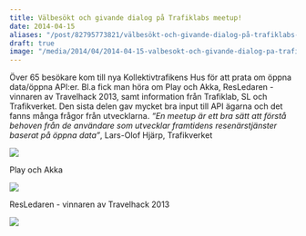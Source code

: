 ```yaml
---
title: Välbesökt och givande dialog på Trafiklabs meetup!
date: 2014-04-15
aliases: "/post/82795773821/välbesökt-och-givande-dialog-på-trafiklabs-meetup"
draft: true
image: "/media/2014/04/2014-04-15-valbesokt-och-givande-dialog-pa-trafiklabs-meetup-1.jpg"
---
```


Över 65 besökare kom till nya Kollektivtrafikens Hus för att prata om öppna data/öppna API:er. Bl.a fick man höra om Play och Akka, ResLedaren - vinnaren av Travelhack 2013, samt information från Trafiklab, SL och Trafikverket. Den sista delen gav mycket bra input till API ägarna och det fanns många frågor från utvecklarna.
<i>&ldquo;En meetup är ett bra sätt att förstå behoven från de användare som utvecklar framtidens resenärstjänster baserat på öppna data&rdquo;</i>, Lars-Olof Hjärp, Trafikverket


![](/media/2014/04/2014-04-15-valbesokt-och-givande-dialog-pa-trafiklabs-meetup-1.jpg)


Play och Akka
 

![](/media/2014/04/2014-04-15-valbesokt-och-givande-dialog-pa-trafiklabs-meetup-2.jpg)


ResLedaren - vinnaren av Travelhack 2013


![](/media/2014/04/2014-04-15-valbesokt-och-givande-dialog-pa-trafiklabs-meetup-3.jpg)


 
